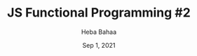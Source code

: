 ---
type: session
title: "JS Functional Programming #2"
img: "../../../static/images/Articles/env-setup.jpg"
date: "Sep 1, 2021"
author: "Heba Bahaa"
featured: false
tag: Session
slug: js-functional-programming
---